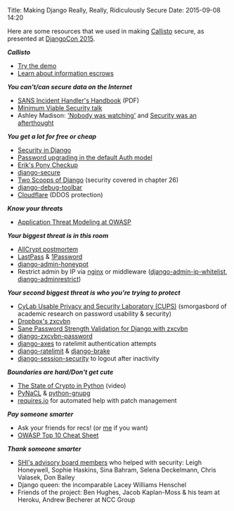Title: Making Django Really, Really, Ridiculously Secure
Date: 2015-09-08 14:20

Here are some resources that we used in making [Callisto](https://www.projectcallisto.org) secure, as presented at [DjangoCon 2015](https://2015.djangocon.us/schedule/presentation/54/).

***Callisto*** 

* [Try the demo](https://demo.campuscallisto.org) 
* [Learn about information escrows](https://www.youtube.com/watch?v=mYV6_OaZeEs) 

***You can't/can secure data on the Internet***

* [SANS Incident Handler's Handbook](https://www.sans.org/reading-room/whitepapers/incident/incident-handlers-handbook-33901) (PDF)
* [Minimum Viable Security talk](https://2015.djangocon.us/schedule/presentation/51/)
* Ashley Madison: ['Nobody was watching'](http://motherboard.vice.com/read/ashley-madison-hackers-speak-out-nobody-was-watching) and [Security was an afterthought](http://motherboard.vice.com/read/security-was-an-afterthought-hacked-ashley-madison-emails-show)

***You get a lot for free or cheap***

* [Security in Django](https://docs.djangoproject.com/en/1.8/topics/security/)
* [Password upgrading in the default Auth model](https://docs.djangoproject.com/en/1.8/topics/auth/passwords/#password-upgrading)
* [Erik's Pony Checkup](https://www.ponycheckup.com/)
* [django-secure](https://django-secure.readthedocs.org/)
* [Two Scoops of Django](http://twoscoopspress.org/collections/everything/products/two-scoops-of-django-1-8) (security covered in chapter 26)
* [django-debug-toolbar](https://django-debug-toolbar.readthedocs.org/)
* [Cloudflare](https://www.cloudflare.com/) (DDOS protection)

***Know your threats***

* [Application Threat Modeling at OWASP](https://www.owasp.org/index.php/Application_Threat_Modeling)

***Your biggest threat is in this room***

* [AllCrypt postmortem](https://www.acunetix.com/blog/articles/lessons-to-learn-from-the-allcrypt-hack/)
* [LastPass](https://lastpass.com/) & [1Password](https://agilebits.com/onepassword)
* [django-admin-honeypot](https://django-admin-honeypot.readthedocs.org/)
* Restrict admin by IP via [nginx](http://tech.marksblogg.com/django-admin-logins.html) or middleware ([django-admin-ip-whitelist](https://github.com/dvska/django-admin-ip-whitelist), [django-adminrestrict](https://github.com/robromano/django-adminrestrict))

***Your second biggest threat is who you're trying to protect***

* [CyLab Usable Privacy and Security Laboratory (CUPS)](https://cups.cs.cmu.edu/) (smorgasbord of academic research on password usability & security)
* [Dropbox's zxcvbn](https://blogs.dropbox.com/tech/2012/04/zxcvbn-realistic-password-strength-estimation/)
* [Sane Password Strength Validation for Django with zxcvbn](http://birdhouse.org/blog/2015/06/16/sane-password-strength-validation-for-django-with-zxcvbn/comment-page-1/)
* [django-zxcvbn-password](https://github.com/Pawamoy/django-zxcvbn-password)
* [django-axes](https://github.com/django-pci/django-axes) to ratelimit authentication attempts
* [django-ratelimit](https://django-ratelimit.readthedocs.org) & [django-brake](https://github.com/gmcquillan/django-brake)
* [django-session-security](https://django-session-security.readthedocs.org/) to logout after inactivity

***Boundaries are hard/Don't get cute***

* [The State of Crypto in Python](https://www.youtube.com/watch?v=r_Pj__qjBvA) (video)
* [PyNaCL](https://pynacl.readthedocs.org/) & [python-gnupg](https://python-gnupg.readthedocs.org)
* [requires.io](https://requires.io/) for automated help with patch management

***Pay someone smarter***

* Ask your friends for recs! (or [me](mailto:blog@kelseyinnis.com) if you want)
* [OWASP Top 10 Cheat Sheet](https://www.owasp.org/index.php/OWASP_Top_Ten_Cheat_Sheet)

***Thank someone smarter***

* [SHI's advisory board members](https://www.sexualhealthinnovations.org/about/board) who helped with security: Leigh Honeywell, Sophie Haskins, Sina Bahram, Selena Deckelmann, Chris Valasek, Don Bailey
* Django queen: the incomparable Lacey Williams Henschel
* Friends of the project: Ben Hughes, Jacob Kaplan-Moss & his team at Heroku, Andrew Becherer at NCC Group